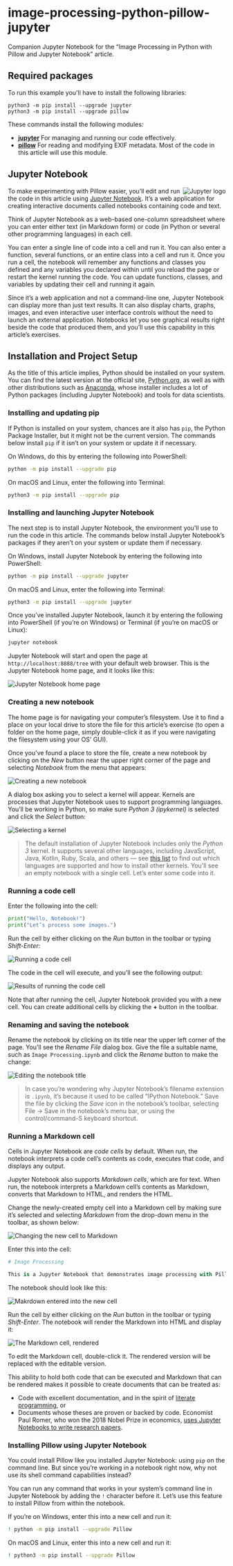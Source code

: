 # image-processing-python-pillow-jupyter

Companion Jupyter Notebook for the “Image Processing in Python with Pillow and Jupyter Notebook” article.

## Required packages

To run this example you'll have to install the following libraries:

```
python3 -m pip install --upgrade jupyter
python3 -m pip install --upgrade pillow
```

These commands install the following modules:

- [**jupyter**](https://jupyter.org/) For managing and running our code effectively.
- [**pillow**]() For reading and modifying EXIF metadata. Most of the code in this article will use this module.

## Jupyter Notebook

<a href="https://jupyter.org/"><img src="https://images.ctfassets.net/23aumh6u8s0i/3WWvmj38IXJROqk5shzker/6a1e23405155f09b048e8b99a983aa24/jupyter_logo.png" alt="Jupyter logo" style="float: right;"></a>To make experimenting with Pillow easier, you’ll edit and run the code in this article using [Jupyter Notebook](https://jupyter.org/). It’s a web application for creating interactive documents called notebooks containing code and text.

Think of Jupyter Notebook as a web-based one-column spreadsheet where you can enter either text (in Markdown form) or code (in Python or several other programming languages) in each cell.

You can enter a single line of code into a cell and run it. You can also enter a function, several functions, or an entire class into a cell and run it. Once you run a cell, the notebook will remember any functions and classes you defined and any variables you declared within until you reload the page or restart the kernel running the code. You can update functions, classes, and variables by updating their cell and running it again.

Since it’s a web application and not a command-line one, Jupyter Notebook can display more than just text results. It can also display charts, graphs, images, and even interactive user interface controls without the need to launch an external application. Notebooks let you see graphical results right beside the code that produced them, and you’ll use this capability in this article’s exercises.


## Installation and Project Setup

As the title of this article implies, Python should be installed on your system. You can find the latest version at the official site, [Python.org](https://www.python.org/), as well as with other distributions such as [Anaconda](https://www.anaconda.com/), whose installer includes a lot of Python packages (including Jupyter Notebook) and tools for data scientists. 

### Installing and updating pip

If Python is installed on your system, chances are it also has `pip`, the Python Package Installer, but it might not be the current version. The commands below install `pip` if it isn’t on your system or update it if necessary.

On Windows, do this by entering the following into PowerShell:

```bash
python -m pip install --upgrade pip
```

On macOS and Linux, enter the following into Terminal:

```bash
python3 -m pip install --upgrade pip
```

### Installing and launching Jupyter Notebook

The next step is to install Jupyter Notebook, the environment you’ll use to run the code in this article. The commands below install Jupyter Notebook’s packages if they aren’t on your system or update them if necessary.

On Windows, install Jupyter Notebook by entering the following into PowerShell:

```bash
python -m pip install --upgrade jupyter
```

On macOS and Linux, enter the following into Terminal:

```bash
python3 -m pip install --upgrade jupyter
```

Once you’ve installed Jupyter Notebook, launch it by entering the following into PowerShell (if you’re on Windows) or Terminal (if you’re on macOS or Linux):

```bash
jupyter notebook
```

Jupyter Notebook will start and open the page at `http://localhost:8888/tree` with your default web browser. This is the Jupyter Notebook home page, and it looks like this:

![Jupyter Notebook home page](https://images.ctfassets.net/23aumh6u8s0i/50I7DliE55CZb8rc1vgnqa/ccf5df29ee33c1e5ea3eb5f98862f43f/jupyter_home_page.png)

### Creating a new notebook

The home page is for navigating your computer’s filesystem. Use it to find a place on your local drive to store the file for this article’s exercise (to open a folder on the home page, simply double-click it as if you were navigating the filesystem using your OS’ GUI).

Once you’ve found a place to store the file, create a new notebook by clicking on the _New_ button near the upper right corner of the page and selecting _Notebook_ from the menu that appears:

![Creating a new notebook](https://images.ctfassets.net/23aumh6u8s0i/4rW33TUtCrZsV9gi5dTH8u/fb3ab544b257af157ba620230e9ab28e/creating_a_new_notebook.png)

A dialog box asking you to select a kernel will appear. Kernels are processes that Jupyter Notebook uses to support programming languages. You’ll be working in Python, so make sure _Python 3 (ipykernel)_ is selected and click the _Select_ button:

![Selecting a kernel](https://images.ctfassets.net/23aumh6u8s0i/aHCQeFJP6WRVpK3Y5UmYI/8a9d6689f03afbc55a567a785ae77fb5/selecting_a_kernel.png)

> The default installation of Jupyter Notebook includes only the _Python 3_ kernel. It supports several other languages, including JavaScript, Java, Kotlin, Ruby, Scala, and others — see [this list](https://github.com/jupyter/jupyter/wiki/Jupyter-kernels) to find out which languages are supported and how to install other kernels.
You’ll see an empty notebook with a single cell. Let’s enter some code into it.

### Running a code cell

Enter the following into the cell:

```python
print("Hello, Notebook!")
print("Let’s process some images.")
```

Run the cell by either clicking on the _Run_ button in the toolbar or typing _Shift-Enter_:

![Running a code cell](https://images.ctfassets.net/23aumh6u8s0i/1PgYhptWQF5Yj6D71oXDKB/433bda3f843ae5dc12854672468a1a00/running_a_code_cell.png)

The code in the cell will execute, and you’ll see the following output:

![Results of running the code cell](https://images.ctfassets.net/23aumh6u8s0i/1gkECMuQGK4txuxZjBGgXM/6c1996d51354190e455ab8f270eea913/results.png)

Note that after running the cell, Jupyter Notebook provided you with a new cell. You can create additional cells by clicking the **+** button in the toolbar.

### Renaming and saving the notebook

Rename the notebook by clicking on its title near the upper left corner of the page. You’ll see the _Rename File_ dialog box. Give the file a suitable name, such as `Image Processing.ipynb` and click the _Rename_ button to make the change:

![Editing the notebook title](https://images.ctfassets.net/23aumh6u8s0i/1N0JG0avYhy6kVyabj1a3l/f634d3c434df9f0d934601366e2b9e09/editing_the_notebook_title.png)

> In case you’re wondering why Jupyter Notebook’s filename extension is `.ipynb`, it’s because it used to be called “IPython Notebook.”
Save the file by clicking the _Save_ icon in the notebook’s toolbar, selecting File → Save in the notebook’s menu bar, or using the control/command-S keyboard shortcut.

### Running a Markdown cell

Cells in Jupyter Notebook are _code cells_ by default. When run, the notebook interprets a code cell’s contents as code, executes that code, and displays any output.

Jupyter Notebook also supports _Markdown cells_, which are for text. When run, the notebook interprets a Markdown cell’s contents as Markdown, converts that Markdown to HTML, and renders the HTML.

Change the newly-created empty cell into a Markdown cell by making sure it’s selected and selecting _Markdown_ from the drop-down menu in the toolbar, as shown below:

![Changing the new cell to Markdown](https://images.ctfassets.net/23aumh6u8s0i/t7TGRAME0BoilbDYpkiaj/83e0254901f62403466d035cc2c8b7cd/change_cell_to_markdown.png)

Enter this into the cell:

```python
# Image Processing

This is a Jupyter Notebook that demonstrates image processing with Pillow.
```

The notebook should look like this:

![Makrdown entered into the new cell](https://images.ctfassets.net/23aumh6u8s0i/5CHyMIQNXcXYJWRVqAozWU/9b4a6120d5979ead6a8fd7935a94787a/markdown_cell_1.png)

Run the cell by either clicking on the _Run_ button in the toolbar or typing _Shift-Enter_. The notebook will render the Markdown into HTML and display it:

![The Markdown cell, rendered](https://images.ctfassets.net/23aumh6u8s0i/5zdqmmdqTcIQUDTdFXlvJk/79ef94c454f00da448df5b73a90cc8db/markdown_cell_2.png)

To edit the Markdown cell, double-click it. The rendered version will be replaced with the editable version.

This ability to hold both code that can be executed and Markdown that can be rendered makes it possible to create documents that can be treated as:

- Code with excellent documentation, and in the spirit of [literate programming](https://thenewstack.io/why-literate-programming-might-help-you-write-better-code), or
- Documents whose theses are proven or backed by code. Economist Paul Romer, who won the 2018 Nobel Prize in economics, [uses Jupyter Notebooks to write research papers](https://paulromer.net/jupyter-mathematica-and-the-future-of-the-research-paper/).

### Installing Pillow using Jupyter Notebook

You could install Pillow like you installed Jupyter Notebook: using `pip` on the command line. But since you’re working in a notebook right now, why not use its shell command capabilities instead?

You can run any command that works in your system’s command line in Jupyter Notebook by adding the `!` character before it. Let’s use this feature to install Pillow from within the notebook.

If you’re on Windows, enter this into a new cell and run it:

```bash
! python -m pip install --upgrade Pillow
```

On macOS and Linux, enter this into a new cell and run it:

```bash
! python3 -m pip install --upgrade Pillow
```